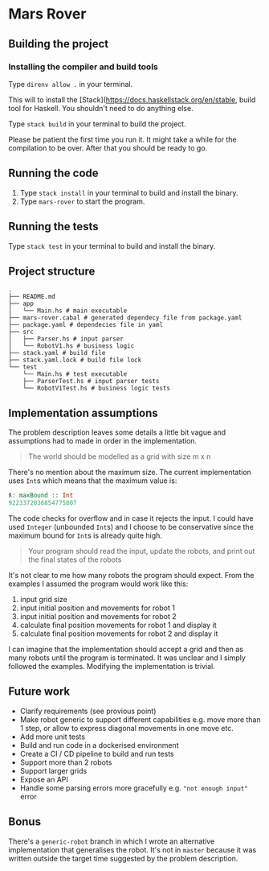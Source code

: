 # Mars Rover

## Building the project

### Installing the compiler and build tools

Type `direnv allow .` in your terminal.

This will to install the [Stack](https://docs.haskellstack.org/en/stable,
build tool for Haskell. You shouldn't need to do anything else.

Type `stack build` in your terminal to build the project.

Please be patient the first time you run it. It might take a while for the
compilation to be over. After that you should be ready to go.

## Running the code

1. Type `stack install` in your terminal to build and install the binary.
2. Type `mars-rover` to start the program.

## Running the tests

Type `stack test` in your terminal to build and install the binary.

## Project structure

```
.
├── README.md
├── app
│   └── Main.hs # main executable
├── mars-rover.cabal # generated dependecy file from package.yaml
├── package.yaml # dependecies file in yaml
├── src
│   ├── Parser.hs # input parser
│   └── RobotV1.hs # business logic
├── stack.yaml # build file
├── stack.yaml.lock # build file lock
└── test
    └── Main.hs # test executable
    ├── ParserTest.hs # input parser tests
    └── RobotV1Test.hs # business logic tests
```

## Implementation assumptions

The problem description leaves some details a little bit vague and assumptions
had to made in order in the implementation.

> The world should be modelled as a grid with size m x n

There's no mention about the maximum size. The current implementation uses `Int`s
which means that the maximum value is:

```haskell
ƛ: maxBound :: Int
9223372036854775807
```

The code checks for overflow and in case it rejects the input. I could have used
`Integer` (unbounded `Int`s) and I choose to be conservative since the maximum
bound for `Int`s is already quite high.

> Your program should read the input, update the robots, and print out
  the final states of the robots

It's not clear to me how many robots the program should expect. From the examples
I assumed the program would work like this:

1. input grid size
2. input initial position and movements for robot 1
3. input initial position and movements for robot 2
4. calculate final position movements for robot 1 and display it
5. calculate final position movements for robot 2 and display it

I can imagine that the implementation should accept a grid and then as many robots
until the program is terminated. It was unclear and I simply followed the examples.
Modifying the implementation is trivial.

## Future work

* Clarify requirements (see provious point)
* Make robot generic to support different capabilities e.g. move more than 1 step,
  or allow to express diagonal movements in one move etc.
* Add more unit tests
* Build and run code in a dockerised environment
* Create a CI / CD pipeline to build and run tests
* Support more than 2 robots
* Support larger grids
* Expose an API
* Handle some parsing errors more gracefully e.g. `"not enough input"` error

## Bonus

There's a `generic-robot` branch in which I wrote an alternative implementation that
generalises the robot. It's not in `master` because it was written outside the
target time suggested by the problem description.
